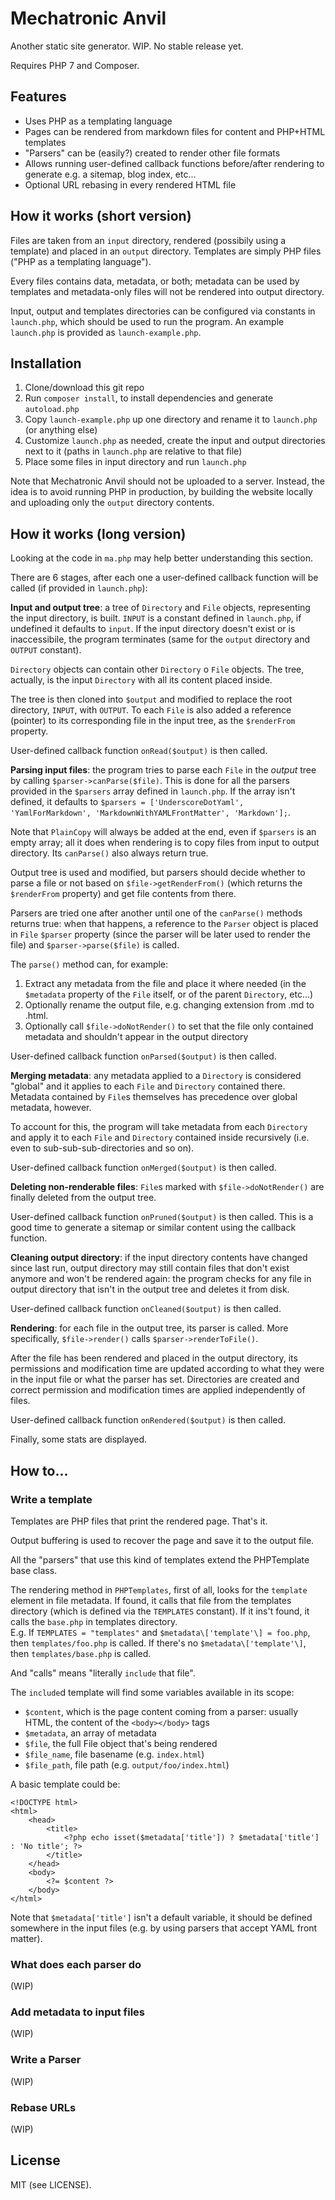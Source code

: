 # Mechatronic Anvil
Another static site generator. WIP. No stable release yet.

Requires PHP 7 and Composer.

## Features
* Uses PHP as a templating language
* Pages can be rendered from markdown files for content and PHP+HTML templates
* "Parsers" can be (easily?) created to render other file formats
* Allows running user-defined callback functions before/after rendering to generate e.g. a sitemap, blog index, etc...
* Optional URL rebasing in every rendered HTML file

## How it works (short version)
Files are taken from an `input` directory, rendered (possibily using a template) and placed in an `output` directory. Templates are simply PHP files ("PHP as a templating language").

Every files contains data, metadata, or both; metadata can be used by templates and metadata-only files will not be rendered into output directory.

Input, output and templates directories can be configured via constants in `launch.php`, which should be used to run the program. An example `launch.php` is provided as `launch-example.php`.

## Installation

1. Clone/download this git repo
2. Run `composer install`, to install dependencies and generate `autoload.php`
3. Copy `launch-example.php` up one directory and rename it to `launch.php` (or anything else)
4. Customize `launch.php` as needed, create the input and output directories next to it (paths in `launch.php` are relative to that file)
5. Place some files in input directory and run `launch.php`

Note that Mechatronic Anvil should not be uploaded to a server. Instead, the idea is to avoid running PHP in production, by building the website locally and uploading only the `output` directory contents.

## How it works (long version)

Looking at the code in `ma.php` may help better understanding this section.
 
There are 6 stages, after each one a user-defined callback function will be called (if provided in `launch.php`):

**Input and output tree**: a tree of `Directory` and `File` objects, representing the input directory, is built. `INPUT` is a constant defined in `launch.php`, if undefined it defaults to `input`. If the input directory doesn't exist or is inaccessibile, the program terminates (same for the `output` directory and `OUTPUT` constant).

`Directory` objects can contain other `Directory` o `File` objects. The tree, actually, is the input `Directory` with all its content placed inside.

The tree is then cloned into `$output` and modified to replace the root directory, `INPUT`, with `OUTPUT`. To each `File` is also added a reference (pointer) to its corresponding file in the input tree, as the `$renderFrom` property.

User-defined callback function `onRead($output)` is then called.

**Parsing input files**: the program tries to parse each `File` in the *output* tree by calling `$parser->canParse($file)`. This is done for all the parsers provided in the `$parsers` array defined in `launch.php`. If the array isn't defined, it defaults to `$parsers = ['UnderscoreDotYaml', 'YamlForMarkdown', 'MarkdownWithYAMLFrontMatter', 'Markdown'];`.

Note that `PlainCopy` will always be added at the end, even if `$parsers` is an empty array; all it does when rendering is to copy files from input to output directory. Its `canParse()` also always return true.

Output tree is used and modified, but parsers should decide whether to parse a file or not based on `$file->getRenderFrom()` (which returns the `$renderFrom` property) and get file contents from there.

Parsers are tried one after another until one of the `canParse()` methods returns true: when that happens, a reference to the `Parser` object is placed in `File` `$parser` property (since the parser will be later used to render the file) and `$parser->parse($file)` is called.

The `parse()` method can, for example:
1. Extract any metadata from the file and place it where needed (in the `$metadata` property of the `File` itself, or of the parent `Directory`, etc...)
2. Optionally rename the output file, e.g. changing extension from .md to .html.
3. Optionally call `$file->doNotRender()` to set that the file only contained metadata and shouldn't appear in the output directory

User-defined callback function `onParsed($output)` is then called.

**Merging metadata**: any metadata applied to a `Directory` is considered "global" and it applies to each `File` and `Directory` contained there. Metadata contained by `File`s themselves has precedence over global metadata, however.

To account for this, the program will take metadata from each `Directory` and apply it to each `File` and `Directory` contained inside recursively (i.e. even to sub-sub-sub-directories and so on).

User-defined callback function `onMerged($output)` is then called.

**Deleting non-renderable files**: `File`s marked with `$file->doNotRender()` are finally deleted from the output tree.

User-defined callback function `onPruned($output)` is then called. This is a good time to generate a sitemap or similar content using the callback function.

**Cleaning output directory**: if the input directory contents have changed since last run, output directory may still contain files that don't exist anymore and won't be rendered again: the program checks for any file in output directory that isn't in the output tree and deletes it from disk.

User-defined callback function `onCleaned($output)` is then called.

**Rendering**: for each file in the output tree, its parser is called. More specifically, `$file->render()` calls `$parser->renderToFile()`.

After the file has been rendered and placed in the output directory, its permissions and modification time are updated according to what they were in the input file or what the parser has set. Directories are created and correct permission and modification times are applied independently of files.
 
User-defined callback function `onRendered($output)` is then called.
 
Finally, some stats are displayed.

## How to...

### Write a template

Templates are PHP files that print the rendered page. That's it.
 
Output buffering is used to recover the page and save it to the output file.
 
All the "parsers" that use this kind of templates extend the PHPTemplate base class.

The rendering method in `PHPTemplates`, first of all, looks for the `template` element in file metadata. If found, it calls that file from the templates directory (which is defined via the `TEMPLATES` constant). If it ins't found, it calls the `base.php` in templates directory.  
E.g. If `TEMPLATES = "templates"` and `$metadata\['template'\] = foo.php`, then `templates/foo.php` is called. If there's no `$metadata\['template'\]`, then `templates/base.php` is called.

And "calls" means "literally `include` that file".

The `include`d template will find some variables available in its scope:
* `$content`, which is the page content coming from a parser: usually HTML, the content of the `<body></body>` tags
* `$metadata`, an array of metadata
* `$file`, the full File object that's being rendered
* `$file_name`, file basename (e.g. `index.html`)
* `$file_path`, file path (e.g. `output/foo/index.html`)

A basic template could be:
```
<!DOCTYPE html>
<html>
    <head>
        <title>
        	<?php echo isset($metadata['title']) ? $metadata['title'] : 'No title';	?>
        </title>
    </head>
    <body>
        <?= $content ?>
    </body>
</html>
```
Note that `$metadata['title']` isn't a default variable, it should be defined somewhere in the input files (e.g. by using parsers that accept YAML front matter).

### What does each parser do

(WIP)

### Add metadata to input files

(WIP)

### Write a Parser

(WIP)

### Rebase URLs

(WIP)

## License

MIT (see LICENSE).